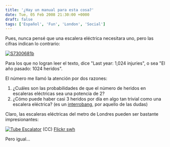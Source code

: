 ```yaml
---
title: '¿Hay un manual para esta cosa?'
date: Tue, 05 Feb 2008 21:30:00 +0000
draft: false
tags: ['Español', 'Fun', 'London', 'Social']
---
```


Pues, nunca pensé que una escalera eléctrica necesitara uno, pero las cifras indican lo contrario:

[![S7300681b](http://blog.madd0.com/images/WindowsLiveWriter/lang_enDoesthisthinghaveamanuallang_enla_14A83/S7300681b_thumb.jpg)](http://blog.madd0.com/images/WindowsLiveWriter/lang_enDoesthisthinghaveamanuallang_enla_14A83/S7300681b_2.jpg)

Para los que no logran leer el texto, dice "Last year: 1,024 injuries", o sea "El año pasado: 1024 heridos".

El número me llamó la atención por dos razones:

1.  ¿Cuáles son las probabilidades de que el número de heridos en escaleras eléctricas sea una potencia de 2?
2.  ¿Cómo puede haber casi 3 heridos por día en algo tan trivial como una escalera eléctrica? (es un [interrobang](http://es.wikipedia.org/wiki/Interrobang), por aquello de las dudas)

Claro, las escaleras eléctricas del metro de Londres pueden ser bastante impresionantes:

[![Tube Escalator](http://static.flickr.com/1429/1459365436_5a581e9844.jpg)](http://www.flickr.com/photos/92145033@N00/1459365436/ "D2A_9586_tube-escalator.jpg") (CC) [Flickr swh](http://www.flickr.com/photos/steveharris/)

Pero igual...